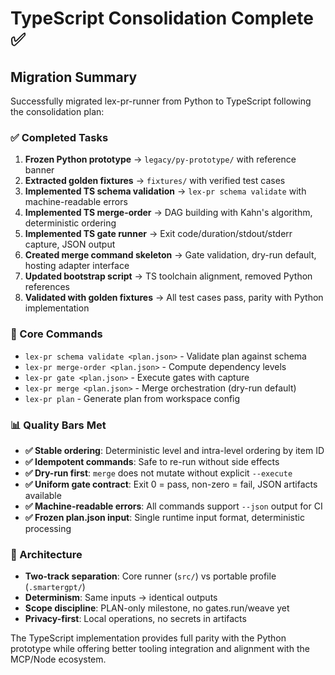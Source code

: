 # TypeScript Consolidation Complete ✅

## Migration Summary

Successfully migrated lex-pr-runner from Python to TypeScript following the consolidation plan:

### ✅ Completed Tasks

1. **Frozen Python prototype** → `legacy/py-prototype/` with reference banner
2. **Extracted golden fixtures** → `fixtures/` with verified test cases
3. **Implemented TS schema validation** → `lex-pr schema validate` with machine-readable errors
4. **Implemented TS merge-order** → DAG building with Kahn's algorithm, deterministic ordering
5. **Implemented TS gate runner** → Exit code/duration/stdout/stderr capture, JSON output
6. **Created merge command skeleton** → Gate validation, dry-run default, hosting adapter interface
7. **Updated bootstrap script** → TS toolchain alignment, removed Python references
8. **Validated with golden fixtures** → All test cases pass, parity with Python implementation

### 🎯 Core Commands

- `lex-pr schema validate <plan.json>` - Validate plan against schema
- `lex-pr merge-order <plan.json>` - Compute dependency levels
- `lex-pr gate <plan.json>` - Execute gates with capture
- `lex-pr merge <plan.json>` - Merge orchestration (dry-run default)
- `lex-pr plan` - Generate plan from workspace config

### 📊 Quality Bars Met

- **✅ Stable ordering**: Deterministic level and intra-level ordering by item ID
- **✅ Idempotent commands**: Safe to re-run without side effects
- **✅ Dry-run first**: `merge` does not mutate without explicit `--execute`
- **✅ Uniform gate contract**: Exit 0 = pass, non-zero = fail, JSON artifacts available
- **✅ Machine-readable errors**: All commands support `--json` output for CI
- **✅ Frozen plan.json input**: Single runtime input format, deterministic processing

### 🔧 Architecture

- **Two-track separation**: Core runner (`src/`) vs portable profile (`.smartergpt/`)
- **Determinism**: Same inputs → identical outputs
- **Scope discipline**: PLAN-only milestone, no gates.run/weave yet
- **Privacy-first**: Local operations, no secrets in artifacts

The TypeScript implementation provides full parity with the Python prototype while offering better tooling integration and alignment with the MCP/Node ecosystem.